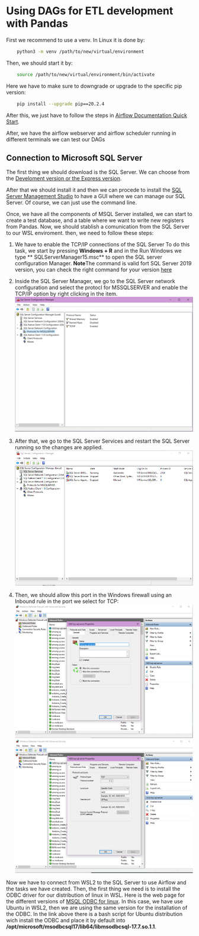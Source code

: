 # Using DAGs for ETL development with Pandas
First we recommend to use a venv. In Linux it is done by:

```bash
    python3 -m venv /path/to/new/virtual/environment
```
Then, we should start it by:
```bash
    source /path/to/new/virtual/environment/bin/activate
```
Here we have to make sure to downgrade or upgrade to the specific pip version:
```bash
    pip install --upgrade pip==20.2.4
```
After this, we just have to follow the steps in [Airflow Documentation Quick Start](https://airflow.apache.org/docs/apache-airflow/stable/start/local.html). 

After, we have the airflow webserver and airflow scheduler running in different terminals we can test our DAGs


## Connection to Microsoft SQL Server
The first thing we should download is the SQL Server. We can choose from the [Develoment version or the Express version](https://www.microsoft.com/es-es/sql-server/sql-server-downloads).

After that we should install it and then we can procede to install the [SQL Server Management Studio](https://docs.microsoft.com/en-us/sql/ssms/download-sql-server-management-studio-ssms?view=sql-server-ver15) to have a GUI where we can manage our SQL Server. Of course, we can just use the command line.

Once, we have all the components of MSQL Server installed, we can start to create a test database, and a table where we want to write new registers from Pandas. Now, we should stablish a comunication from the SQL Server to our WSL enviroment. then, we need to follow these steps:

1. We have to enable the TCP/IP connections of the SQL Server
To do this task, we start by pressing **Windows + R** and in the Run Windows we type **	SQLServerManager15.msc** to open the SQL server configuration Manager. **Note**The command is valid fort SQL Server 2019 version, you can check the right command for your version [here](https://www.sqlshack.com/how-to-use-sql-server-configuration-manager/#:~:text=The%20SQL%20Server%20configuration%20manager,msc%E2%80%9D%20file.)

2. Inside the SQL Server Manager, we go to the SQL Server network configuration and select the protocl for MSSQLSERVER and enable the TCP/IP option by right clicking in the item. 
![SQL Manager](assets/sql_manager.PNG)

3. After that, we go to the SQL Server Services and restart the SQL Server running so the changes are applied.
![SQL restart](assets/restart.PNG)

4. Then, we should allow this port in the Windows firewall using an Inbound rule in the port we select for TCP:
![TCP firewall 1](assets/tcp_1.PNG)
![TCP firewall 1](assets/tcp_2.PNG)

Now we have to connect from WSL2 to the SQL Server to use Airflow and the tasks we have created. Then, the first thing we need is to install the ODBC driver for our distribution of linux in WSL. Here is the web page for the different versions of [MSQL ODBC for linux](https://docs.microsoft.com/en-us/sql/connect/odbc/linux-mac/installing-the-microsoft-odbc-driver-for-sql-server?view=sql-server-ver15#ubuntu17). In this case, we have use Ubuntu in WSL2, then we are using the same version for the installation of the ODBC. In the link above there is a bash script for Ubuntu distribution wich install the ODBC and place it by default into **/opt/microsoft/msodbcsql17/lib64/libmsodbcsql-17.7.so.1.1**. 




